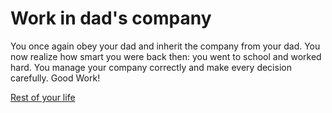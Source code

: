 # Work in dad's company
You once again obey your dad and inherit the company from your dad. You now realize how smart you were back then: you went to school and worked hard. You manage your company correctly and make every decision carefully. Good Work!

[Rest of your life](../life-from-both-options/trillionaire.md)
